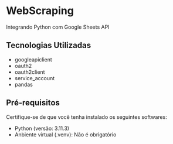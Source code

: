 # WebScraping

Integrando Python com Google Sheets API

## Tecnologias Utilizadas

- googleapiclient
- oauth2
- oauth2client
- service_account
- pandas

## Pré-requisitos

Certifique-se de que você tenha instalado os seguintes softwares:

- Python (versão: 3.11.3)
- Anbiente virtual (.venv): Não é obrigatório
